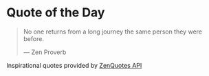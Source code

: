 # Quote of the Day

<!-- QUOTE_START -->
> No one returns from a long journey the same person they were before.
>
> — Zen Proverb

Inspirational quotes provided by <a href="https://zenquotes.io/" target="_blank">ZenQuotes API</a>
<!-- QUOTE_END -->